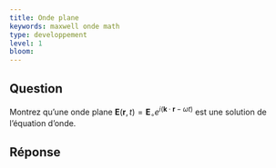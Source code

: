 ```yaml
---
title: Onde plane
keywords: maxwell onde math
type: developpement 
level: 1
bloom: 
---
```


## Question

Montrez qu’une onde plane $\mathbf{E}\left( \mathbf{r}, t\right) = \mathbf{E}_\circ e^{i \left(\mathbf{k} \cdot \mathbf{r} - \omega t\right) }$ est une solution de l’équation d’onde.

## Réponse

